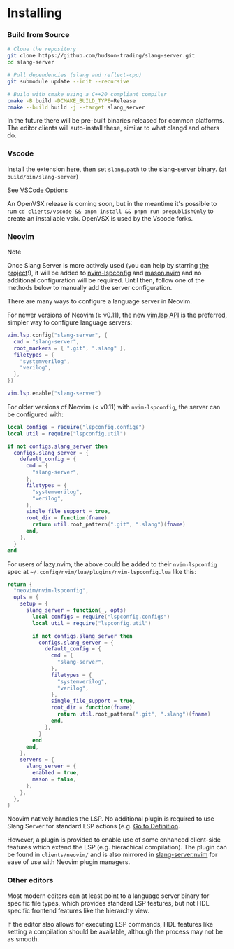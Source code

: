 # Installing

### Build from Source

```bash
# Clone the repository
git clone https://github.com/hudson-trading/slang-server.git
cd slang-server

# Pull dependencies (slang and reflect-cpp)
git submodule update --init --recursive

# Build with cmake using a C++20 compliant compiler
cmake -B build -DCMAKE_BUILD_TYPE=Release
cmake --build build -j --target slang_server
```

In the future there will be pre-built binaries released for common platforms. The editor clients will auto-install these, similar to what clangd and others do.

### Vscode

Install the extension [here](https://marketplace.visualstudio.com/items?itemName=Hudson-River-Trading.vscode-slang), then set `slang.path` to the slang-server binary. (at `build/bin/slang-server`)

See [VSCode Options](https://github.com/hudson-trading/slang-server/blob/main/clients/vscode/CONFIG.md)

An OpenVSX release is coming soon, but in the meantime it's possible to run `cd clients/vscode && pnpm install && pnpm run prepublishOnly` to create an installable vsix. OpenVSX is used by the Vscode forks.

### Neovim

> [!NOTE]
> Once Slang Server is more actively used (you can help by starring [the project](https://github.com/hudson-trading/slang-server)!), it will be added to [nvim-lspconfig](https://github.com/neovim/nvim-lspconfig) and [mason.nvim](https://github.com/mason-org/mason.nvim) and no additional configuration will be required. Until then, follow one of the methods below to manually add the server configuration.

There are many ways to configure a language server in Neovim.

For newer versions of Neovim (≥ v0.11), the new [vim.lsp API](https://neovim.io/doc/user/lsp.html#vim.lsp.start()) is the preferred, simpler way to configure language servers:
```lua
vim.lsp.config("slang-server", {
  cmd = "slang-server",
  root_markers = { ".git", ".slang" },
  filetypes = {
    "systemverilog",
    "verilog",
  },
})

vim.lsp.enable("slang-server")
```

For older versions of Neovim (< v0.11) with `nvim-lspconfig`, the server can be configured with:
```lua
local configs = require("lspconfig.configs")
local util = require("lspconfig.util")

if not configs.slang_server then
  configs.slang_server = {
    default_config = {
      cmd = {
        "slang-server",
      },
      filetypes = {
        "systemverilog",
        "verilog",
      },
      single_file_support = true,
      root_dir = function(fname)
        return util.root_pattern(".git", ".slang")(fname)
      end,
    },
  }
end
```

For users of lazy.nvim, the above could be added to their `nvim-lspconfig` spec at `~/.config/nvim/lua/plugins/nvim-lspconfig.lua` like this:
```lua
return {
  "neovim/nvim-lspconfig",
  opts = {
    setup = {
      slang_server = function(_, opts)
        local configs = require("lspconfig.configs")
        local util = require("lspconfig.util")

        if not configs.slang_server then
          configs.slang_server = {
            default_config = {
              cmd = {
                "slang-server",
              },
              filetypes = {
                "systemverilog",
                "verilog",
              },
              single_file_support = true,
              root_dir = function(fname)
                return util.root_pattern(".git", ".slang")(fname)
              end,
            },
          }
        end
      end,
    },
    servers = {
      slang_server = {
        enabled = true,
        mason = false,
      },
    },
  },
}
```

Neovim natively handles the LSP. No additional plugin is required to use Slang Server for standard LSP actions (e.g. [Go to Definition](https://microsoft.github.io/language-server-protocol/specifications/lsp/3.17/specification/#textDocument_definition).

However, a plugin is provided to enable use of some enhanced client-side features which extend the LSP (e.g. hierachical compilation). The plugin can be found in `clients/neovim/` and is also mirrored in [slang-server.nvim](https://github.com/hudson-trading/slang-server.nvim) for ease of use with Neovim plugin managers.

### Other editors

Most modern editors can at least point to a language server binary for specific file types, which provides standard LSP features, but not HDL specific frontend features like the hierarchy view.

If the editor also allows for executing LSP commands, HDL features like setting a compilation should be available, although the process may not be as smooth.
